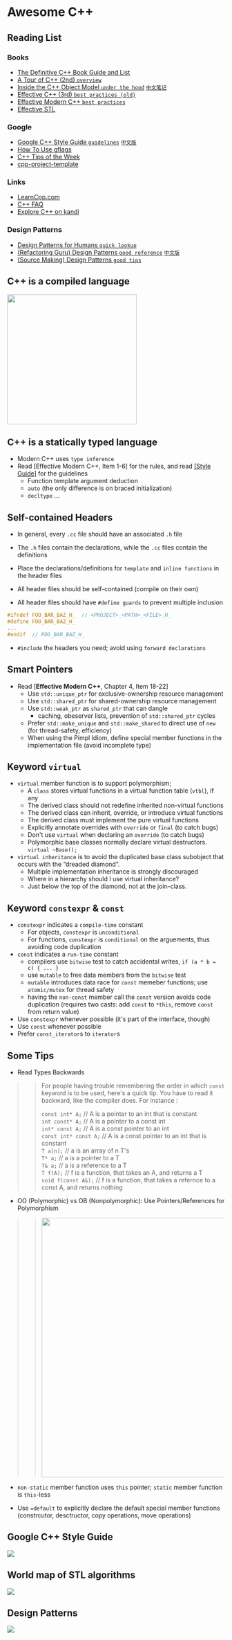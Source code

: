 # Awesome C++
## Reading List

### Books

* [The Definitive C++ Book Guide and List](https://stackoverflow.com/questions/388242/the-definitive-c-book-guide-and-list)   
* [A Tour of C++ (2nd) `overview`](https://www.amazon.com/Tour-C-Depth-ebook/dp/B07FW7P3D3/ref=sr_1_1?crid=258SFPMIRD2L9&dchild=1&keywords=tour+of+c%2B%2B+second+edition&qid=1587085685&s=books&sprefix=A+Tour+of+C%2B%2B+second%2Cstripbooks%2C149&sr=1-1)  
* [Inside the C++ Object Model `under the hood`](https://www.amazon.com/Inside-Object-Model-Stanley-Lippman/dp/0201834545/ref=sr_1_1?dchild=1&keywords=Inside+the+C%2B%2B+Object+Model&qid=1587085658&s=books&sr=1-1)   [`中文笔记`](https://www.iteye.com/blog/dsqiu-1669614)   
* [Effective C++ (3rd) `best practices (old)`](https://www.amazon.com/Effective-Specific-Improve-Programs-Designs/dp/0321334876)    
* [Effective Modern C++ `best practices`](https://www.amazon.com/Effective-Modern-Specific-Ways-Improve/dp/1491903996)  
* [Effective STL](https://www.amazon.com/Effective-STL-Addison-Wesley-Professional-Computing-ebook/dp/B004V4432W/ref=sr_1_1?dchild=1&keywords=Effective+STL&qid=1587086496&s=books&sr=1-1)  

### Google
* [Google C++ Style Guide `guidelines`](https://google.github.io/styleguide/cppguide.html) [`中文版`](https://zh-google-styleguide.readthedocs.io/en/latest/)  
* [How To Use gflags](https://gflags.github.io/gflags/)   
* [C++ Tips of the Week](https://abseil.io/tips/)  
* [cpp-project-template](https://code.google.com/archive/p/cpp-project-template/downloads)  

### Links

* [LearnCpp.com](https://www.learncpp.com)   
* [C++ FAQ](https://isocpp.org/wiki/faq)  
* [Explore C++ on kandi](https://kandi.openweaver.com/explore/c++)  

### Design Patterns
* [Design Patterns for Humans `quick lookup`](https://github.com/kamranahmedse/design-patterns-for-humans)   
* [(Refactoring Guru) Design Patterns `good reference`](https://refactoring.guru/design-patterns/catalog) [`中文版`](https://refactoringguru.cn/design-patterns/catalog)  
* [(Source Making) Design Patterns `good tips`](https://sourcemaking.com/design_patterns)    


## C++ is a compiled language
[<img width="300" target="_blank" src="images/cpp_is_a_compiled_language.jpeg">](https://www.youtube.com/watch?v=SfGuIVzE_Os&t=341s)






## C++ is a statically typed language

* Modern C++ uses `type inference`   
* Read [Effective Modern C++, Item 1-6] for the rules, and read [[Style Guide]](https://google.github.io/styleguide/cppguide.html#Type_deduction) for the guidelines   
  * Function template argument deduction    
  * `auto` (the only difference is on braced initialization)    
  * `decltype` ...   

## Self-contained Headers
* In general, every `.cc` file should have an associated `.h` file
* The `.h` files contain the declarations, while the `.cc` files contain the definitions 
* Place the declarations/definitions for `template` and `inline functions` in the header files

* All header files should be self-contained (compile on their own)  
* All header files should have `#define guards` to prevent multiple inclusion  

```cpp
#ifndef FOO_BAR_BAZ_H_  // <PROJECT>_<PATH>_<FILE>_H_
#define FOO_BAR_BAZ_H_
...
#endif  // FOO_BAR_BAZ_H_
```

* `#include` the headers you need; avoid using `forward declarations`  

## Smart Pointers
* Read [**Effective Modern C++**, Chapter 4, Item 18-22]
	* Use `std::unique_ptr` for exclusive-ownership resource management   
	* Use `std::shared_ptr` for shared-ownership resource management   
	* Use `std::weak_ptr` as `shared_ptr` that can dangle
		* caching, obeserver lists, prevention of `std::shared_ptr` cycles   
	* Prefer `std::make_unique` and `std::make_shared` to direct use of `new` (for thread-safety, efficiency)  
	* When using the Pimpl Idiom, define special member functions in the implementation file (avoid incomplete type)    

## Keyword `virtual`

* `virtual` member function is to support polymorphism;   
  - A `class` stores virtual functions in a virtual function table (`vtbl`), if any   
  - The derived class should not redefine inherited non-virtual functions       
  - The derived class can inherit, override, or introduce virtual functions    
  - The derived class must implement the pure virtual functions   
  - Explicitly annotate overrides with `override` or `final` (to catch bugs)     
  - Don't use `virtual` when declaring an `override` (to catch bugs)  
  - Polymorphic base classes normally declare virtual destructors. `virtual ~Base();`   
* `virtual inheritance` is to avoid the duplicated base class subobject that occurs with the “dreaded diamond”. 
  - Multiple implementation inheritance is strongly discouraged   
  - Where in a hierarchy should I use virtual inheritance? 
  - Just below the top of the diamond, not at the join-class.  

## Keyword `constexpr` & `const` 
* `constexpr` indicates a `compile-time` constant   
  - For objects, `constexpr` is `unconditional`    
  - For functions, `constexpr` is `conditional` on the arguements, thus avoiding code duplication    
* `const` indicates a `run-time` constant    
  - compilers use `bitwise` test to catch accidental writes, `if (a * b = c) { ... }`   
  - use `mutable` to free data members from the `bitwise` test   
  - `mutable` introduces data race for `const` memeber functions; use `atomic/mutex` for thread safety   
  - having the `non-const` member call the `const` version avoids code duplication (requires two casts: add `const` to `*this`, remove `const` from return value)    
* Use `constexpr` whenever possible (it's part of the interface, though)    
* Use `const` whenever possible  
* Prefer `const_iterator`s to `iterator`s    

## Some Tips

* Read Types Backwards

>> For people having trouble remembering the order in which `const` keyword is to be used, here's a quick tip. 
You have to read it backward, like the compiler does. For instance : 
>>
>> `const int* A;` // A is a pointer to an int that is constant  
>> `int const* A;` // A is a pointer to a const int   
>> `int* const A;` // A is a const pointer to an int  
>> `const int* const A;` // A is a const pointer to an int that is constant  
>> `T a[n];` // a is an array of n T's  
>> `T* a;`   // a is a pointer to a T  
>> `T& a;`   // a is a reference to a T  
>> `T f(A);` // f is a function, that takes an A, and returns a T  
>> `void f(const A&);` // f is a function, that takes a refernce to a const A, and returns nothing  
 
* OO (Polymorphic) vs OB (Nonpolymorphic): Use Pointers/References for Polymorphism        

>> <img width="600" src="images/OO_vs_OB.jpeg">

* `non-static` member function uses `this` pointer; `static` member function is `this`-less  

* Use `=default` to explicitly declare the default special member functions (constrcutor, desctructor, copy operations, move operations)  

## Google C++ Style Guide
[<img target="_blank" src="images/google_cpp_style_guide.png">](https://google.github.io/styleguide/cppguide.html)

## World map of STL algorithms
[<img target="_blank" src="images/world_map_of_cpp_STL_algorithms.png">](https://www.fluentcpp.com/getthemap/)

## Design Patterns
[<img target="_blank" src="images/design_patterns.png">](https://refactoring.guru/design-patterns/catalog)
